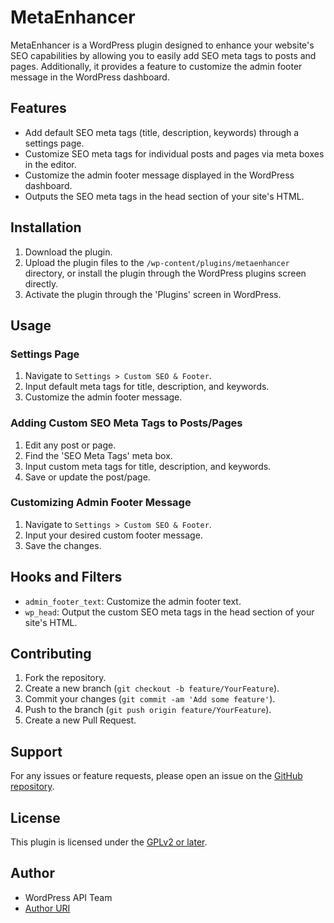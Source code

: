 # MetaEnhancer

MetaEnhancer is a WordPress plugin designed to enhance your website's SEO capabilities by allowing you to easily add SEO meta tags to posts and pages. Additionally, it provides a feature to customize the admin footer message in the WordPress dashboard.

## Features

- Add default SEO meta tags (title, description, keywords) through a settings page.
- Customize SEO meta tags for individual posts and pages via meta boxes in the editor.
- Customize the admin footer message displayed in the WordPress dashboard.
- Outputs the SEO meta tags in the head section of your site's HTML.

## Installation

1. Download the plugin.
2. Upload the plugin files to the `/wp-content/plugins/metaenhancer` directory, or install the plugin through the WordPress plugins screen directly.
3. Activate the plugin through the 'Plugins' screen in WordPress.

## Usage

### Settings Page

1. Navigate to `Settings > Custom SEO & Footer`.
2. Input default meta tags for title, description, and keywords.
3. Customize the admin footer message.

### Adding Custom SEO Meta Tags to Posts/Pages

1. Edit any post or page.
2. Find the 'SEO Meta Tags' meta box.
3. Input custom meta tags for title, description, and keywords.
4. Save or update the post/page.

### Customizing Admin Footer Message

1. Navigate to `Settings > Custom SEO & Footer`.
2. Input your desired custom footer message.
3. Save the changes.

## Hooks and Filters

- `admin_footer_text`: Customize the admin footer text.
- `wp_head`: Output the custom SEO meta tags in the head section of your site's HTML.

## Contributing

1. Fork the repository.
2. Create a new branch (`git checkout -b feature/YourFeature`).
3. Commit your changes (`git commit -am 'Add some feature'`).
4. Push to the branch (`git push origin feature/YourFeature`).
5. Create a new Pull Request.

## Support

For any issues or feature requests, please open an issue on the [GitHub repository](https://github.com/WP-API/Basic-Auth).

## License

This plugin is licensed under the [GPLv2 or later](https://www.gnu.org/licenses/gpl-2.0.html).

## Author

- WordPress API Team
- [Author URI](https://nymul-islam-moon.com/)
